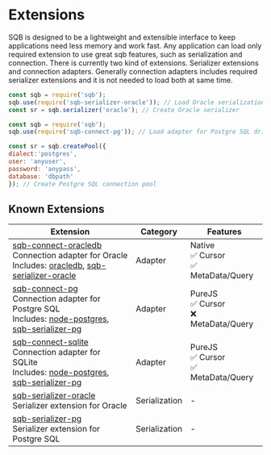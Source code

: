 # Extensions

SQB is designed to be a lightweight and extensible interface to keep applications need less memory and work fast. Any application can load only required extension to use great sqb features, such as serialization and connection. There is currently two kind of extensions. Serializer extensions and connection adapters. Generally connection adapters includes required serializer extensions and it is not needed to load both at same time.


```js
const sqb = require('sqb');
sqb.use(require('sqb-serializer-oracle')); // Load Oracle serialization
const sr = sqb.serializer('oracle'); // Create Oracle serializer
```

```js
const sqb = require('sqb');
sqb.use(require('sqb-connect-pg')); // Load adapter for Postgre SQL driver

const sr = sqb.createPool({
dialect:'postgres',
user: 'anyuser',
password: 'anypass',
database: 'dbpath'
}); // Create Postgre SQL connection pool
```

## Known Extensions

|Extension|Category|Features|
|---|---|---|
|[sqb-connect-oracledb](https://github.com/panates/sqb-connect-oracledb)<br>Connection adapter for Oracle<br>Includes: [oracledb](https://github.com/oracle/node-oracledb), [sqb-serializer-oracle](https://github.com/panates/sqb-serializer-oracle)|Adapter|Native<br>:white_check_mark: Cursor<br>:white_check_mark: MetaData/Query|
|[sqb-connect-pg](https://github.com/panates/sqb-connect-pg)<br>Connection adapter for Postgre SQL<br>Includes: [node-postgres](https://github.com/brianc/node-postgres), [sqb-serializer-pg](https://github.com/panates/sqb-serializer-pg)|Adapter|PureJS<br>:white_check_mark: Cursor<br>:x: MetaData/Query|
|[sqb-connect-sqlite](https://github.com/panates/sqb-connect-sqlite)<br>Connection adapter for SQLite<br>Includes: [node-postgres](https://github.com/brianc/node-postgres), [sqb-serializer-pg](https://github.com/panates/sqb-serializer-sqlite)|Adapter|PureJS<br>:white_check_mark: Cursor<br>:white_check_mark: MetaData/Query|
|[sqb-serializer-oracle](https://github.com/panates/sqb-serializer-oracle)<br>Serializer extension for Oracle|Serialization|-|
|[sqb-serializer-pg](https://github.com/panates/sqb-serializer-pg)<br>Serializer extension for Postgre SQL|Serialization|-|

